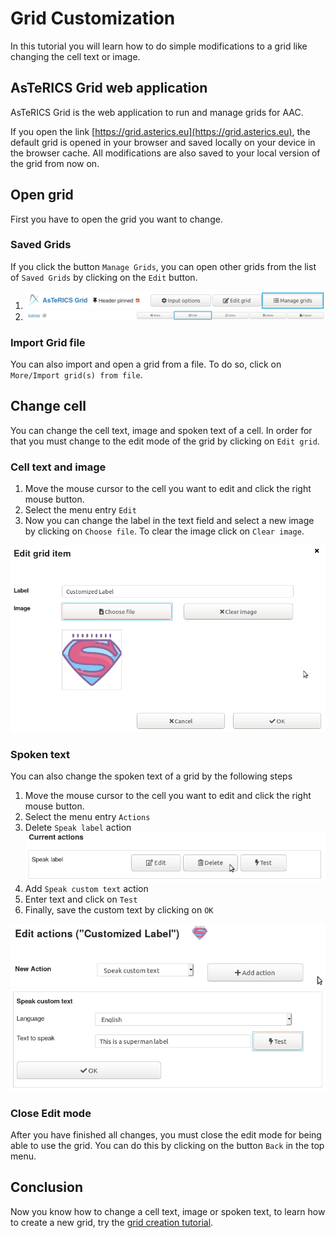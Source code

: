 # Grid Customization

In this tutorial you will learn how to do simple modifications to a grid like changing the cell text or image.

## AsTeRICS Grid web application

AsTeRICS Grid is the web application to run and manage grids for AAC.

If you open the link [https://grid.asterics.eu](https://grid.asterics.eu), the default grid is opened in your browser and saved locally on your device in the browser cache. All modifications are also saved to your local version of the grid from now on.

## Open grid

First you have to open the grid you want to change.

### Saved Grids

If you click the button ```Manage Grids```, you can open other grids from the list of ```Saved Grids``` by clicking on the ```Edit``` button.

1. ![Screenshot with button Manage Grids highlighted](../img/grid-customize-01.png)
2. ![Screenshot with button Edit highlighted](../img/grid-customize-02.png)

### Import Grid file

You can also import and open a grid from a file. To do so, click on ```More/Import grid(s) from file```.

## Change cell

You can change the cell text, image and spoken text of a cell. In order for that you must change to the edit mode of the grid by clicking on ```Edit grid```.

### Cell text and image

1. Move the mouse cursor to the cell you want to edit and click the right mouse button.
2. Select the menu entry ```Edit```
3. Now you can change the label in the text field and select a new image by clicking on ```Choose file```. To clear the image click on ```Clear image```.

![Screenshot of edit cell dialog](../img/grid-customize-edit-cell-01.png)

### Spoken text

You can also change the spoken text of a grid by the following steps

1. Move the mouse cursor to the cell you want to edit and click the right mouse button.
2. Select the menu entry ```Actions```
3. Delete ```Speak label``` action
![Screenshot of edit actions dialog](../img/grid-customize-edit-cell-02a.png)
4. Add ```Speak custom text``` action
5. Enter text and click on ```Test```
6. Finally, save the custom text by clicking on ```OK```

![Screenshot of edit actions dialog](../img/grid-customize-edit-cell-02b.png)
![Screenshot of edit actions dialog](../img/grid-customize-edit-cell-03.png)

### Close Edit mode

After you have finished all changes, you must close the edit mode for being able to use the grid. You can do this by clicking on the button ```Back``` in the top menu.

## Conclusion

Now you know how to change a cell text, image or spoken text, to learn how to create a new grid, try the [grid creation tutorial](./Grid-Creation).